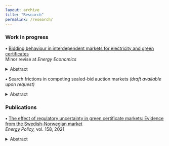 ```yaml
---
layout: archive
title: "Research"
permalink: /research/
---
```


### Work in progress 
**•** <a href="https://drive.google.com/file/d/1JkAri-HG9SyEXK2MISroKKiy4gmh3sLW/view?usp=sharing" class="custom-link">Bidding behaviour in interdependent markets for electricity and green certificates</a> <br> Minor revise at *Energy Economics*

<details>
  <summary> Abstract </summary> 

 <span class="custom-small">Market-based climate policies have received increased attention, making it important to understand how such politically created markets affect competition in the electricity market. This paper focuses on the green certificate policy which financially supports producers of renewably sourced electricity by means of tradable certificates, and develops a duopoly model that incorporates both the electricity and the green certificate markets in an auction-based setting. Producers are privately informed about their generation costs, and the results suggest that whether or not they are drawn from the same distribution has important implications for market outcomes. In particular, if the subsidised technology has a higher expected marginal cost than the conventional technology, the certificate policy can improve competition and efficiency in the electricity market. Conversely, if producers have the same expected marginal cost, the advantage the policy creates enables the subsidised producer to bid higher at given cost as the probability of winning the electricity auction increases. This is harmful for competition and results in high consumer prices of electricity.</span>
</details>

**•** Search frictions in competing sealed-bid auction markets *(draft available upon request)*
<details>
  <summary> Abstract </summary> 

 <span class="custom-small">Despite empirical evidence of price dispersion, there is limited research on the role of search frictions in competing auction markets. This paper incorporates search into a stylised model where two sellers post sealed-bid auctions to sell a homogeneous good. Buyers are aware of the location of one of the sellers and can choose to engage in costly search to locate the other before the auctions start. I find that such friction leads to price dispersion because only buyers with valuations above a certain threshold may engage in costly search. In particular, due to the inability to coordinate participation between auctions, the only equilibrium involves these buyer-types randomising between searching or not. The expected price in the 'low-visibility' auction must therefore be lower than in the 'high-visibility' auction to compensate for the search cost and sustain their indifference. Based on a large number of simulations of the model predictions, I also find that search costs result in ex post welfare losses by reducing aggregate consumer surplus and efficiency.</span> 
</details>

### Publications
**•** <a href="https://www.sciencedirect.com/science/article/pii/S0301421521004535?via%3Dihub" class="custom-link">The effect of regulatory uncertainty in green certificate markets: Evidence from the Swedish-Norwegian market</a> <br> *Energy Policy,* vol. 158, 2021

<details>
  <summary> Abstract </summary> 

<span class="custom-small">European Commission favours market-based support policies, such as markets for tradable green certificates, to promote renewable energy. Meanwhile, these instruments have received critique for exposing investors to large price risk as the level of support is determined by the market price of certificates. Using a two-step procedure, this study builds upon the work of Fagiani and Hakvoort (2014) by firstly examining how regulatory interventions in the Swedish-Norwegian certificate market affect price volatility, focusing particularly on the period after Norway joined in 2012. The results show that interventions in the market exacerbate price risk by resulting in regimes of increased volatility. They indicate that, contrary to policymakers expectation, prices did not stabilise after the market integration with Norway. Employing a real options approach, the study further proceeds to demonstrate that price risk increases the threshold for immediate development of Swedish wind power projects; a one standard deviation increase in certificate price volatility is estimated to reduce the probability of project development by 12%. These findings illustrate that regulatory uncertainty in terms of high price volatility disrupts the investment climate in certificate markets, ultimately affecting cost-effectiveness of such policy.</span>
</details>
